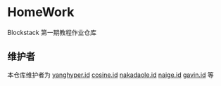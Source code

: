 # HomeWork

Blockstack 第一期教程作业仓库

## 维护者

本仓库维护者为
[yanghyper.id](https://explorer.blockstack.org/name/yanghyper.id.blockstack)
[cosine.id](https://explorer.blockstack.org/name/cosine.id)
[nakadaole.id](https://explorer.blockstack.org/name/nakadaole.id)
[naige.id](https://explorer.blockstack.org/name/naige.id)
[gavin.id](https://explorer.blockstack.org/name/gavin.id) 等
